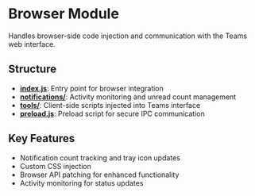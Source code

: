 # Browser Module

Handles browser-side code injection and communication with the Teams web interface.

## Structure

- **[index.js](index.js)**: Entry point for browser integration
- **[notifications/](notifications/)**: Activity monitoring and unread count management
- **[tools/](tools/)**: Client-side scripts injected into Teams interface
- **[preload.js](preload.js)**: Preload script for secure IPC communication

## Key Features

- Notification count tracking and tray icon updates
- Custom CSS injection
- Browser API patching for enhanced functionality
- Activity monitoring for status updates
